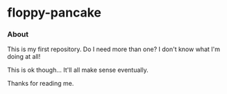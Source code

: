 # floppy-pancake
### About
This is my first repository. Do I need more than one? I don't know what I'm doing at all!

This is ok though... It'll all make sense eventually. 

Thanks for reading me. 
